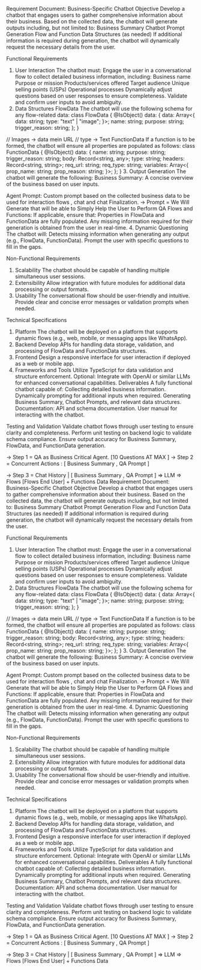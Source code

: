 Requirement Document: Business-Specific Chatbot
Objective
Develop a chatbot that engages users to gather comprehensive information about their business. Based on the collected data, the chatbot will generate outputs including, but not limited to:
Business Summary
Chatbot Prompt Generation
Flow and Function Data Structures (as needed)
If additional information is required during generation, the chatbot will dynamically request the necessary details from the user.

Functional Requirements
1. User Interaction
The chatbot must:
Engage the user in a conversational flow to collect detailed business information, including:
Business name
Purpose or mission
Products/services offered
Target audience
Unique selling points (USPs)
Operational processes
Dynamically adjust questions based on user responses to ensure completeness.
Validate and confirm user inputs to avoid ambiguity.
2. Data Structures
FlowData
The chatbot will use the following schema for any flow-related data:
class FlowData {
  @IsObject()
  data: {
    data: Array<{
      data: string;
      type: "text" | "image";
    }>;
    name: string;
    purpose: string;
    trigger_reason: string;
  };
}

// Images -> data mein URL 
// type → Text 
FunctionData
If a function is to be formed, the chatbot will ensure all properties are populated as follows:
class FunctionData {
  @IsObject()
  data: {
    name: string;
    purpose: string;
    trigger_reason: string;
    body: Record<string, any>;
    type: string;
    headers: Record<string, string>;
    req_url: string;
    req_type: string;
    variables: Array<{
      prop_name: string;
      prop_reason: string;
    }>;
  };
}
3. Output Generation
The chatbot will generate the following:
Business Summary:
A concise overview of the business based on user inputs.


Agent Prompt:
Custom prompt based on the collected business data to be used for interaction flows , chat and chat Finalization.
→ Prompt = We Will Generate that will be able to Simply Help the User to Perform QA
Flows and Functions:
If applicable, ensure that:
Properties in FlowData and FunctionData are fully populated.
Any missing information required for their generation is obtained from the user in real-time.
4. Dynamic Questioning
The chatbot will:
Detects missing information when generating any output (e.g., FlowData, FunctionData).
Prompt the user with specific questions to fill in the gaps.

Non-Functional Requirements
1. Scalability
The chatbot should be capable of handling multiple simultaneous user sessions.
2. Extensibility
Allow integration with future modules for additional data processing or output formats.
3. Usability
The conversational flow should be user-friendly and intuitive.
Provide clear and concise error messages or validation prompts when needed.

Technical Specifications
1. Platform
The chatbot will be deployed on a platform that supports dynamic flows (e.g., web, mobile, or messaging apps like WhatsApp).
2. Backend
Develop APIs for handling data storage, validation, and processing of FlowData and FunctionData structures.
3. Frontend
Design a responsive interface for user interaction if deployed as a web or mobile app.
4. Frameworks and Tools
Utilize TypeScript for data validation and structure enforcement.
Optional: Integrate with OpenAI or similar LLMs for enhanced conversational capabilities.
Deliverables
A fully functional chatbot capable of:
Collecting detailed business information.
Dynamically prompting for additional inputs when required.
Generating Business Summary, Chatbot Prompts, and relevant data structures.
Documentation:
API and schema documentation.
User manual for interacting with the chatbot.

Testing and Validation
Validate chatbot flows through user testing to ensure clarity and completeness.
Perform unit testing on backend logic to validate schema compliance.
Ensure output accuracy for Business Summary, FlowData, and FunctionData generation.

→ Step 1
= QA as Business Critical Agent. [10 Questions AT MAX ]
→ Step 2
 = Concurrent Actions : [ Business Summary , QA Prompt ] 


→ Step 3
= Chat History | [ Business Summary , QA Prompt ] ⇒ LLM ⇒ Flows [Flows End User] + Functions Data
Requirement Document: Business-Specific Chatbot
Objective
Develop a chatbot that engages users to gather comprehensive information about their business. Based on the collected data, the chatbot will generate outputs including, but not limited to:
Business Summary
Chatbot Prompt Generation
Flow and Function Data Structures (as needed)
If additional information is required during generation, the chatbot will dynamically request the necessary details from the user.

Functional Requirements
1. User Interaction
The chatbot must:
Engage the user in a conversational flow to collect detailed business information, including:
Business name
Purpose or mission
Products/services offered
Target audience
Unique selling points (USPs)
Operational processes
Dynamically adjust questions based on user responses to ensure completeness.
Validate and confirm user inputs to avoid ambiguity.
2. Data Structures
FlowData
The chatbot will use the following schema for any flow-related data:
class FlowData {
  @IsObject()
  data: {
    data: Array<{
      data: string;
      type: "text" | "image";
    }>;
    name: string;
    purpose: string;
    trigger_reason: string;
  };
}

// Images -> data mein URL 
// type → Text 
FunctionData
If a function is to be formed, the chatbot will ensure all properties are populated as follows:
class FunctionData {
  @IsObject()
  data: {
    name: string;
    purpose: string;
    trigger_reason: string;
    body: Record<string, any>;
    type: string;
    headers: Record<string, string>;
    req_url: string;
    req_type: string;
    variables: Array<{
      prop_name: string;
      prop_reason: string;
    }>;
  };
}
3. Output Generation
The chatbot will generate the following:
Business Summary:
A concise overview of the business based on user inputs.


Agent Prompt:
Custom prompt based on the collected business data to be used for interaction flows , chat and chat Finalization.
→ Prompt = We Will Generate that will be able to Simply Help the User to Perform QA
Flows and Functions:
If applicable, ensure that:
Properties in FlowData and FunctionData are fully populated.
Any missing information required for their generation is obtained from the user in real-time.
4. Dynamic Questioning
The chatbot will:
Detects missing information when generating any output (e.g., FlowData, FunctionData).
Prompt the user with specific questions to fill in the gaps.

Non-Functional Requirements
1. Scalability
The chatbot should be capable of handling multiple simultaneous user sessions.
2. Extensibility
Allow integration with future modules for additional data processing or output formats.
3. Usability
The conversational flow should be user-friendly and intuitive.
Provide clear and concise error messages or validation prompts when needed.

Technical Specifications
1. Platform
The chatbot will be deployed on a platform that supports dynamic flows (e.g., web, mobile, or messaging apps like WhatsApp).
2. Backend
Develop APIs for handling data storage, validation, and processing of FlowData and FunctionData structures.
3. Frontend
Design a responsive interface for user interaction if deployed as a web or mobile app.
4. Frameworks and Tools
Utilize TypeScript for data validation and structure enforcement.
Optional: Integrate with OpenAI or similar LLMs for enhanced conversational capabilities.
Deliverables
A fully functional chatbot capable of:
Collecting detailed business information.
Dynamically prompting for additional inputs when required.
Generating Business Summary, Chatbot Prompts, and relevant data structures.
Documentation:
API and schema documentation.
User manual for interacting with the chatbot.

Testing and Validation
Validate chatbot flows through user testing to ensure clarity and completeness.
Perform unit testing on backend logic to validate schema compliance.
Ensure output accuracy for Business Summary, FlowData, and FunctionData generation.

→ Step 1
= QA as Business Critical Agent. [10 Questions AT MAX ]
→ Step 2
 = Concurrent Actions : [ Business Summary , QA Prompt ] 


→ Step 3
= Chat History | [ Business Summary , QA Prompt ] ⇒ LLM ⇒ Flows [Flows End User] + Functions Data


